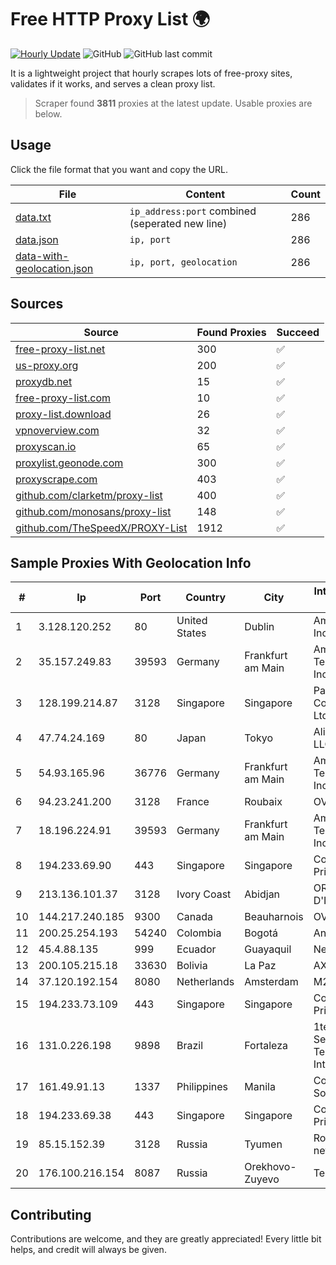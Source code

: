 
# Free HTTP Proxy List 🌍

[![Hourly Update](https://github.com/mertguvencli/http-proxy-list/actions/workflows/main.yml/badge.svg?branch=main)](https://github.com/mertguvencli/http-proxy-list/actions/workflows/main.yml)
![GitHub](https://img.shields.io/github/license/mertguvencli/http-proxy-list)
![GitHub last commit](https://img.shields.io/github/last-commit/mertguvencli/http-proxy-list)

It is a lightweight project that hourly scrapes lots of free-proxy sites, validates if it works, and serves a clean proxy list.


> Scraper found **3811** proxies at the latest update. Usable proxies are below.

## Usage

Click the file format that you want and copy the URL.


|File|Content|Count|
|----|-------|-----|
|[data.txt](https://raw.githubusercontent.com/mertguvencli/http-proxy-list/main/proxy-list/data.txt)|`ip_address:port` combined (seperated new line)|286|
|[data.json](https://raw.githubusercontent.com/mertguvencli/http-proxy-list/main/proxy-list/data.json)|`ip, port`|286|
|[data-with-geolocation.json](https://raw.githubusercontent.com/mertguvencli/http-proxy-list/main/proxy-list/data-with-geolocation.json)|`ip, port, geolocation`|286|

## Sources

|Source|Found Proxies|Succeed|
|------|-------------|-------|
|[free-proxy-list.net](https://free-proxy-list.net)|300|✅|
|[us-proxy.org](https://www.us-proxy.org)|200|✅|
|[proxydb.net](http://proxydb.net)|15|✅|
|[free-proxy-list.com](https://free-proxy-list.com/?page=&port=&type%5B%5D=http&type%5B%5D=https&up_time=0&search=Search)|10|✅|
|[proxy-list.download](https://www.proxy-list.download/HTTP)|26|✅|
|[vpnoverview.com](https://vpnoverview.com/privacy/anonymous-browsing/free-proxy-servers)|32|✅|
|[proxyscan.io](https://www.proxyscan.io)|65|✅|
|[proxylist.geonode.com](https://proxylist.geonode.com/api/proxy-list?limit=300&page=1&sort_by=lastChecked&sort_type=desc&protocols=http,https)|300|✅|
|[proxyscrape.com](https://api.proxyscrape.com/v2/?request=displayproxies&protocol=http&timeout=10000&country=all&ssl=all&anonymity=all)|403|✅|
|[github.com/clarketm/proxy-list](https://raw.githubusercontent.com/clarketm/proxy-list/master/proxy-list-raw.txt)|400|✅|
|[github.com/monosans/proxy-list](https://raw.githubusercontent.com/monosans/proxy-list/main/proxies/http.txt)|148|✅|
|[github.com/TheSpeedX/PROXY-List](https://raw.githubusercontent.com/TheSpeedX/PROXY-List/master/http.txt)|1912|✅|


## Sample Proxies With Geolocation Info

|#|Ip|Port|Country|City|Internet Service Provider|
|-|--|----|-------|----|-------------------------|
|1|3.128.120.252|80|United States|Dublin|Amazon.com, Inc.|
|2|35.157.249.83|39593|Germany|Frankfurt am Main|Amazon Technologies Inc.|
|3|128.199.214.87|3128|Singapore|Singapore|Partner Communications Ltd.|
|4|47.74.24.169|80|Japan|Tokyo|Alibaba.com LLC|
|5|54.93.165.96|36776|Germany|Frankfurt am Main|Amazon Technologies Inc.|
|6|94.23.241.200|3128|France|Roubaix|OVH SAS|
|7|18.196.224.91|39593|Germany|Frankfurt am Main|Amazon Technologies Inc.|
|8|194.233.69.90|443|Singapore|Singapore|Contabo Asia Private Limited|
|9|213.136.101.37|3128|Ivory Coast|Abidjan|ORANGE COTE D'IVOIRE|
|10|144.217.240.185|9300|Canada|Beauharnois|OVH SAS|
|11|200.25.254.193|54240|Colombia|Bogotá|Andinet ON Line|
|12|45.4.88.135|999|Ecuador|Guayaquil|Nedetel S.A.|
|13|200.105.215.18|33630|Bolivia|La Paz|AXS Bolivia S. A.|
|14|37.120.192.154|8080|Netherlands|Amsterdam|M247 Ltd|
|15|194.233.73.109|443|Singapore|Singapore|Contabo Asia Private Limited|
|16|131.0.226.198|9898|Brazil|Fortaleza|1telecom Servicos De Tecnologia EM Internet Ltda|
|17|161.49.91.13|1337|Philippines|Manila|Converge ICT Solution Inc|
|18|194.233.69.38|443|Singapore|Singapore|Contabo Asia Private Limited|
|19|85.15.152.39|3128|Russia|Tyumen|Rostelecom networks|
|20|176.100.216.154|8087|Russia|Orekhovo-Zuyevo|Telecom-Uslugi|



## Contributing

Contributions are welcome, and they are greatly appreciated! Every
little bit helps, and credit will always be given.

